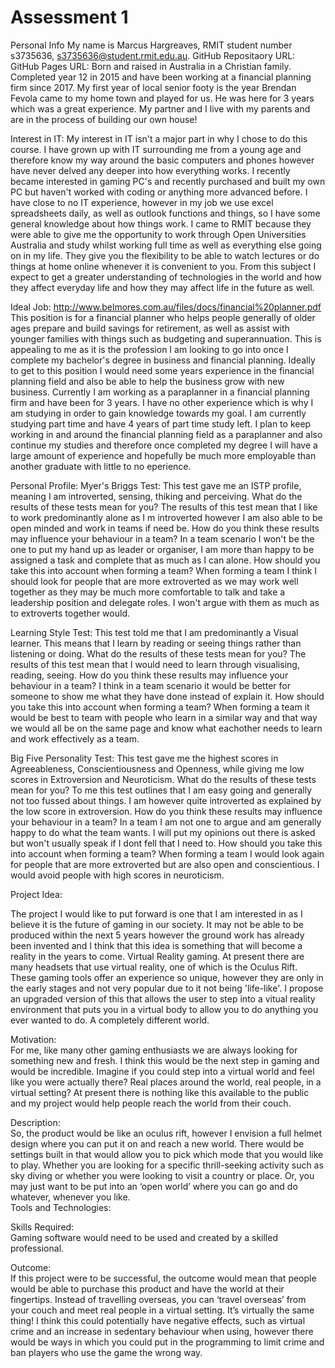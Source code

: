 # Assessment 1
Personal Info
My name is Marcus Hargreaves, RMIT student number s3735636, s3735636@student.rmit.edu.au. 
GitHub Repositaory URL: 
GitHub Pages URL: 
Born and raised in Australia in a Christian family. Completed year 12 in 2015 and have been working at a financial planning firm since 2017. 
My first year of local senior footy is the year Brendan Fevola came to my home town and played for us. He was here for 3 years which was a great experience. My partner and I live with my parents and are in the process of building our own house!

Interest in IT:
My interest in IT isn't a major part in why I chose to do this course. I have grown up with IT surrounding me from a young age and therefore know my way around the basic computers and phones however have never delved any deeper into how everything works. I recently became interested in gaming PC's and recently purchased and built my own PC but haven't worked with coding or anything more advanced before. I have close to no IT experience, however in my job we use excel spreadsheets daily, as well as outlook functions and things, so I have some general knowledge about how things work. 
I came to RMIT because they were able to give me the opportunity to work through Open Universities Australia and study whilst working full time as well as everything else going on in my life. They give you the flexibility to be able to watch lectures or do things at home online whenever it is convenient to you. 
From this subject I expect to get a greater understanding of technologies in the world and how they affect everyday life and how they may affect life in the future as well. 

Ideal Job: http://www.belmores.com.au/files/docs/financial%20planner.pdf 
This position is for a financial planner who helps people generally of older ages prepare and build savings for retirement, as well as assist with younger families with things such as budgeting and superannuation. This is appealing to me as it is the profession I am looking to go into once I complete my bachelor's degree in business and financial planning.
Ideally to get to this position I would need some years experience in the financial planning field and also be able to help the business grow with new business. Currently I am working as a paraplanner in a financial planning firm and have been for 3 years. I have no other experience which is why I am studying in order to gain knowledge towards my goal. I am currently studying part time and have 4 years of part time study left.
I plan to keep working in and around the financial planning field as a paraplanner and also continue my studies and therefore once completed my degree I will have a large amount of experience and hopefully be much more employable than another graduate with little to no eperience. 

Personal Profile:
Myer's Briggs Test: 
This test gave me an ISTP profile, meaning I am introverted, sensing, thiking and perceiving. 
What do the results of these tests mean for you? The results of this test mean that I like to work predominantly alone as I m introverted however I am also able to be open minded and work in teams if need be. 
How do you think these results may influence your behaviour in a team? In a team scenario I won't be the one to put my hand up as leader or organiser, I am more than happy to be assigned a task and complete that as much as I can alone.
How should you take this into account when forming a team? When forming a team I think I should look for people that are more extroverted as we may work well together as they may be much more comfortable to talk and take a leadership position and delegate roles. I won't argue with them as much as to extroverts together would. 

Learning Style Test:
This test told me that I am predominantly a Visual learner. This means that I learn by reading or seeing things rather than listening or doing. 
What do the results of these tests mean for you? The results of this test mean that I would need to learn through visualising, reading, seeing.
How do you think these results may influence your behaviour in a team? I think in a team scenario it would be better for someone to show me what they have done instead of explain it.
How should you take this into account when forming a team? When forming a team it would be best to team with people who learn in a similar way and that way we would all be on the same page and know what eachother needs to learn and work effectively as a team. 

Big Five Personality Test:
This test gave me the highest scores in Agreeableness, Conscientiousness and Openness, while giving me low scores in Extroversion and Neuroticism. 
What do the results of these tests mean for you? To me this test outlines that I am easy going and generally not too fussed about things. I am however quite introverted as explained by the low score in extroversion. 
How do you think these results may influence your behaviour in a team? In a team I am not one to argue and am generally happy to do what the team wants. I will put my opinions out there is asked but won't usually speak if I dont fell that I need to. 
How should you take this into account when forming a team? When forming a team I would look again for people that are more extroverted but are also open and conscientious. I would avoid people with high scores in neuroticism. 

Project Idea: 

The project I would like to put forward is one that I am interested in as I believe it is the future of gaming in our society. It may not be able to be produced within the next 5 years however the ground work has already been invented and I think that this idea is something that will become a reality in the years to come. Virtual Reality gaming. 
At present there are many headsets that use virtual reality, one of which is the Oculus Rift. These gaming tools offer an experience so unique, however they are only in the early stages and not very popular due to it not being 'life-like'. 
I propose an upgraded version of this that allows the user to step into a vitual reality environment that puts you in a virtual body to allow you to do anything you ever wanted to do. A completely different world.

Motivation:  
For me, like many other gaming enthusiasts we are always looking for something new and fresh. I think this would be the next step in gaming and would be incredible. Imagine if you could step into a virtual world and feel like you were actually there? Real places around the world, real people, in a virtual setting? At present there is nothing like this available to the public and my project would help people reach the world from their couch.  
 
Description:  
So, the product would be like an oculus rift, however I envision a full helmet design where you can put it on and reach a new world. There would be settings built in that would allow you to pick which mode that you would like to play. Whether you are looking for a specific thrill-seeking activity such as sky diving or whether you were looking to visit a country or place. Or, you may just want to be put into an ‘open world’ where you can go and do whatever, whenever you like.  
Tools and Technologies: 
 
Skills Required:  
 Gaming software would need to be used and created by a skilled professional.

Outcome:  
If this project were to be successful, the outcome would mean that people would be able to purchase this product and have the world at their fingertips. Instead of travelling overseas, you can ‘travel overseas’ from your couch and meet real people in a virtual setting. It’s virtually the same thing! I think this could potentially have negative effects, such as virtual crime and an increase in sedentary behaviour when using, however there would be ways in which you could put in the programming to limit crime and ban players who use the game the wrong way. 
